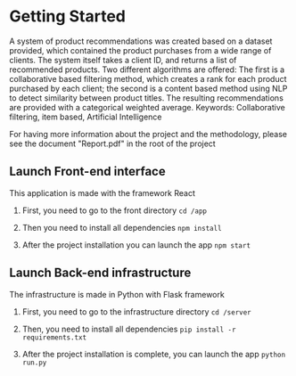 # Getting Started

A system of product recommendations was created based on a dataset provided, which contained the product purchases from a wide range of clients. The system itself takes a client ID, and returns a list of recommended products. Two different algorithms are offered: The first is a collaborative based filtering method, which creates a rank for each product purchased by each client; the second is a content based method using NLP to detect similarity between product titles. The resulting recommendations are provided with a categorical weighted average.
Keywords: Collaborative filtering, item based, Artificial Intelligence

For having more information about the project and the methodology, please see the document "Report.pdf" in the root of the project

## Launch Front-end interface

This application is made with the framework React

1. First, you need to go to the front directory `cd /app`

2. Then you need to install all dependencies `npm install`

3. After the project installation you can launch the app `npm start`

## Launch Back-end infrastructure

The infrastructure is made in Python with Flask framework

1. First, you need to go to the infrastructure directory `cd /server`

2. Then, you need to install all dependencies `pip install -r requirements.txt`

3. After the project installation is complete, you can launch the app `python run.py`
